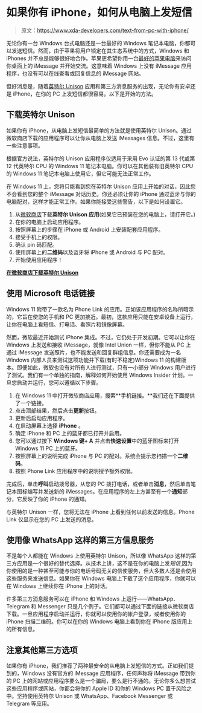 # 如果你有 iPhone，如何从电脑上发短信

> 原文：<https://www.xda-developers.com/text-from-pc-with-iphone/>

无论你有一台 Windows 台式电脑还是一台最好的 Windows 笔记本电脑，你都可以发送短信。然而，由于苹果将用户锁定在其生态系统中的方式，Windows 和 iPhones 并不总是能够很好地合作。苹果更希望你用一台[最好的苹果电脑](http://www.xda-developers.com/best-macs/)来访问你桌面上的 iMessage 并开始交流。这意味着 Windows 上没有 iMessage 应用程序，也没有可以在线查看或回复信息的 iMessage 网站。

但好消息是，随着[英特尔 Unison](https://www.xda-developers.com/intel-unison/) 应用和第三方消息服务的出现，无论你有安卓还是 iPhone，在你的 PC 上发短信都很容易。以下是开始的方法。

## 下载英特尔 Unison

如果你有 iPhone，从电脑上发短信最简单的方法就是使用英特尔 Unison。通过微软商店下载的应用程序可以让你从电脑上发送 iMessages 信息。不过，这里有一些注意事项。

根据官方说法，英特尔的 Unison 应用程序仅适用于采用 Evo 认证的第 13 代或第 12 代英特尔 CPU 的 Windows 11 笔记本电脑。你可以在其他装有旧英特尔 CPU 的 Windows 11 笔记本电脑上使用它，但它可能无法正常工作。

在 Windows 11 上，您将只能看到您在英特尔 Unison 应用上开始的对话，因此您不会看到您的整个 iMessage 对话历史。你还必须让你的 iPhone 通过蓝牙与你的电脑配对，这样才能正常工作。如果你能接受这些警告，以下是如何设置它。

1.  从[微软商店](http://apps.microsoft.com/store/detail/intel%C2%AE-unison%E2%84%A2/9PP9GZM2GN26)下载**英特尔 Unison 应用**(如果它已预装在您的电脑上，请打开它。)
2.  在你的电脑上启动应用程序。
3.  按照屏幕上的步骤在 iPhone 或 Android 上安装配套应用程序。
4.  接受手机上的权限。
5.  确认 pin 码匹配。
6.  使用屏幕上的**二维码**以及蓝牙将 iPhone 或 Android 与 PC 配对。
7.  开始使用应用程序！

[**在微软商店下载英特尔 Unison**](https://apps.microsoft.com/store/detail/intel%C2%AE-unison%E2%84%A2/9PP9GZM2GN26)

## 使用 Microsoft 电话链接

Windows 11 附带了一款名为 Phone Link 的应用。正如该应用程序的名称所暗示的，它旨在使您的手机和 PC 更加接近。最初，这款应用只能在安卓设备上运行，让你在电脑上看短信、打电话、看照片和镜像屏幕。

然而，微软最近开始测试 iPhone 集成。不过，它仍处于开发初期。它可以让你在 Windows 上发送和接收 iMessage，就像 Intel Union 一样，但你不能从 PC 上通过 iMessage 发送照片，也不能发送和回复群组信息。你还需要成为一名 Windows 内部人员来测试这项功能并下载(有时不稳定)Windows 11 的构建版本。即便如此，微软也没有对所有人进行测试，只有一小部分 Windows 用户进行了测试。我们有一个单独的指南，解释如何开始使用 Windows Insider 计划。一旦您启动并运行，您可以遵循以下步骤。

1.  在 Windows 11 中打开微软商店应用，搜索**手机链接。**我们还在下面提供了一个链接。
2.  点击顶部结果，然后点击**更新**按钮。
3.  更新后启动应用程序。
4.  在启动屏幕上选择 **iPhone** 。
5.  确定 iPhone 和 PC 上的蓝牙都已打开并启用。
6.  您可以通过按下 **Windows 键+ A** 并点击**快速设置**中的蓝牙图标来打开 Windows 11 PC 上的蓝牙。
7.  按照屏幕上的说明完成 iPhone 与 PC 的配对。系统会提示您扫描一个**二维码**。
8.  按照 Phone Link 应用程序中的说明授予额外权限。

完成后，单击**呼叫**启动拨号器，从您的 PC 拨打电话，或者单击**消息**，然后单击笔记本图标编写并发送新的 iMessages。在应用程序的左上方甚至有一个**通知**部分，它反映了你的 iPhone 的通知。

与英特尔 Unison 一样，您将无法在 iPhone 上看到任何以前发送的信息。Phone Link 仅显示在您的 PC 上发送的消息。

## 使用像 WhatsApp 这样的第三方信息服务

不是每个人都能在 Windows 上使用英特尔 Unison，所以像 WhatsApp 这样的第三方应用是一个很好的替代选择。从技术上讲，这不是在你的电脑上发*短信*,因为你使用的是一种甚至可能与你的电话号码无关的信使服务，但大多数人还是会使用这些服务来发送信息。如果你在 Windows 电脑上下载了这个应用程序，你就可以在 Windows 上继续你在 iPhone 上的对话。

许多第三方消息服务可以在 iPhone 和 Windows 上运行——WhatsApp、Telegram 和 Messenger 只是几个例子。它们都可以通过下面的链接从微软商店下载。一旦应用程序启动并运行，你就可以使用你的帐户登录，或者使用你的 iPhone 扫描二维码。你可以在你的 Windows 电脑上看到你在 iPhone 版应用上的所有信息。

## 注意其他第三方选项

如果你有 iPhone，我们推荐了两种最安全的从电脑上发短信的方式。正如我们提到的，Windows 没有官方的 iMessage 应用程序，任何声称将 iMessage 带到你的 PC 上的网站或应用程序要么是一个骗局，要么是行不通的。无论你多么想尝试这些应用程序或网站，你都会将你的 Apple ID 和你的 Windows PC 置于风险之中。坚持使用英特尔 Unison 或 WhatsApp、Facebook Messenger 或 Telegram 等应用。